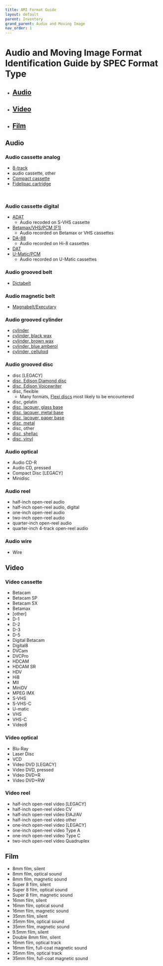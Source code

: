 ```yaml
---
title: AMI Format Guide
layout: default
parent: Inventory
grand_parent: Audio and Moving Image
nav_order: 1
---
```

# Audio and Moving Image Format Identification Guide by SPEC Format Type
- ## [Audio](#audio)
- ## [Video](#video)
- ## [Film](#film)
## Audio

### Audio cassette analog
- [8-track](https://psap.library.illinois.edu/collection-id-guide/audiotape#8track)
- audio cassette, other
- [Compact cassette](https://psap.library.illinois.edu/collection-id-guide/audiotape#compactcassette)
- [Fidelipac cartridge](https://obsoletemedia.org/fidelipac/)

&nbsp;

### Audio cassette digital
- [ADAT](https://en.wikipedia.org/wiki/ADAT)
    - Audio recoded on S-VHS cassette
- [Betamax/VHS/PCM (F1)](https://en.wikipedia.org/wiki/PCM_adaptor)
    - Audio recorded on Betamax or VHS cassettes
- [DA-88](https://en.wikipedia.org/wiki/DA-88)
    - Audio recorded on Hi-8 cassettes
- [DAT](https://psap.library.illinois.edu/collection-id-guide/audiotape#dat)
- [U-Matic/PCM](https://obsoletemedia.org/u-matic-digital-audio/)
    - Audio recorded on U-Matic cassettes
### Audio grooved belt
- [Dictabelt](https://obsoletemedia.org/dictabelt/)
### Audio magnetic belt
- [Magnabelt/Executary](https://obsoletemedia.org/magnabelt/)
### Audio grooved cylinder
- [cylinder](https://obsoletemedia.org/audio/phonograph/#cylinder)
- [cylinder, black wax](https://psap.library.illinois.edu/collection-id-guide/cylinder#waxcylinder)
- [cylinder, brown wax](https://psap.library.illinois.edu/collection-id-guide/cylinder#waxcylinder)
- [cylinder, blue amberol](https://psap.library.illinois.edu/collection-id-guide/cylinder#plasticcylinder)
- [cylinder, celluloid](https://psap.library.illinois.edu/collection-id-guide/cylinder#plasticcylinder)
### Audio grooved disc
- disc [LEGACY]
- [disc, Edison Diamond disc](https://obsoletemedia.org/edison-diamond-disc/)
- [disc, Edison Voicewriter](https://obsoletemedia.org/voicewriter/)
- disc, flexible
    - Many formats, [Flexi discs](https://en.wikipedia.org/wiki/Flexi_disc) most likely to be encountered
- disc, gelatin
- [disc, lacquer, glass base](https://psap.library.illinois.edu/collection-id-guide/phonodisc#lacquerdisc)
- [disc, lacquer, metal base](https://psap.library.illinois.edu/collection-id-guide/phonodisc#lacquerdisc)
- [disc, lacquer, paper base](https://psap.library.illinois.edu/collection-id-guide/phonodisc#lacquerdisc)
- [disc, metal](https://psap.library.illinois.edu/collection-id-guide/phonodisc#aluminumdisc)
- disc, other
- [disc, shellac](https://psap.library.illinois.edu/collection-id-guide/phonodisc#shellacdisc)
- [disc, vinyl](https://psap.library.illinois.edu/collection-id-guide/phonodisc#vinyldisc)
### Audio optical
- Audio CD-R
- Audio CD, pressed
- Compact Disc [LEGACY]
- Minidisc
### Audio reel
- half-inch open-reel audio
- half-inch open-reel audio, digital
- one-inch open-reel audio
- two-inch open-reel audio
- quarter-inch open-reel audio
- quarter-inch 4-track open-reel audio
### Audio wire
- Wire
## Video
### Video cassette
- Betacam
- Betacam SP
- Betacam SX
- Betamax
- [other]
- D-1
- D-2
- D-3
- D-5
- Digital Betacam
- Digital8
- DVCam
- DVCPro
- HDCAM
- HDCAM SR
- HDV
- Hi8
- MII
- MiniDV
- MPEG IMX
- S-VHS
- S-VHS-C
- U-matic
- VHS
- VHS-C
- Video8
### Video optical
- Blu-Ray
- Laser Disc
- VCD
- Video DVD [LEGACY]
- Video DVD, pressed
- Video DVD+R
- Video DVD+RW
### Video reel
- half-inch open-reel video [LEGACY]
- half-inch open-reel video CV
- half-inch open-reel video EIAJ/AV
- half-inch open-reel video other
- one-inch open-reel video [LEGACY]
- one-inch open-reel video Type A
- one-inch open-reel video Type C
- two-inch open-reel video Quadruplex
## Film
- 8mm film, silent
- 8mm film, optical sound
- 8mm film, magnetic sound
- Super 8 film, silent
- Super 8 film, optical sound
- Super 8 film, magnetic sound
- 16mm film, silent
- 16mm film, optical sound
- 16mm film, magnetic sound
- 35mm film, silent
- 35mm film, optical sound
- 35mm film, magnetic sound
- 9.5mm film, silent
- Double 8mm film, silent
- 16mm film, optical track
- 16mm film, full-coat magnetic sound
- 35mm film, optical track
- 35mm film,  full-coat magnetic sound
